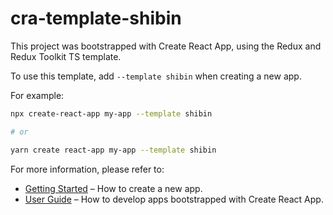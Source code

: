 # cra-template-shibin
This project was bootstrapped with Create React App, using the Redux and Redux Toolkit TS template.

To use this template, add `--template shibin` when creating a new app.

For example:

```sh
npx create-react-app my-app --template shibin

# or

yarn create react-app my-app --template shibin
```

For more information, please refer to:

- [Getting Started](https://create-react-app.dev/docs/getting-started) – How to create a new app.
- [User Guide](https://create-react-app.dev) – How to develop apps bootstrapped with Create React App.
